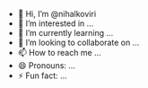 - 👋 Hi, I’m @nihalkoviri
- 👀 I’m interested in ...
- 🌱 I’m currently learning ...
- 💞️ I’m looking to collaborate on ...
- 📫 How to reach me ...
- 😄 Pronouns: ...
- ⚡ Fun fact: ...

<!---
nihalkoviri/nihalkoviri is a ✨ special ✨ repository because its `README.md` (this file) appears on your GitHub profile.
You can click the Preview link to take a look at your changes.
--->
